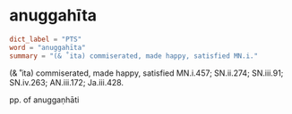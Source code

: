 # anuggahīta

``` toml
dict_label = "PTS"
word = "anuggahīta"
summary = "(& ˚ita) commiserated, made happy, satisfied MN.i."
```

(& ˚ita) commiserated, made happy, satisfied MN.i.457; SN.ii.274; SN.iii.91; SN.iv.263; AN.iii.172; Ja.iii.428.

pp. of anuggaṇhāti

